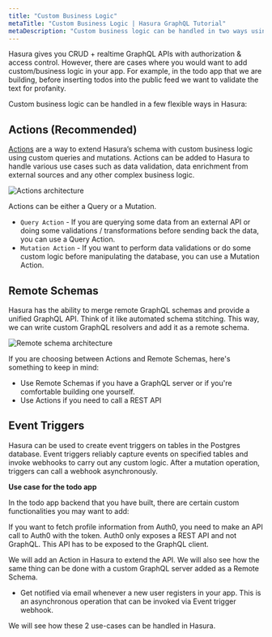 ```yaml
---
title: "Custom Business Logic"
metaTitle: "Custom Business Logic | Hasura GraphQL Tutorial"
metaDescription: "Custom business logic can be handled in two ways using Hasura. One is by writing custom GraphQL resolvers and adding it as remote schema and another is to trigger a webhook asynchronously after a mutation."
---
```




Hasura gives you CRUD + realtime GraphQL APIs with authorization & access control. However, there are cases where you would want to add custom/business logic in your app. For example, in the todo app that we are building, before inserting todos into the public feed we want to validate the text for profanity. 

Custom business logic can be handled in a few flexible ways in Hasura:

Actions (Recommended)
---------------------

[Actions](https://hasura.io/docs/1.0/graphql/core/actions/index.html) are a way to extend Hasura’s schema with custom business logic using custom queries and mutations. Actions can be added to Hasura to handle various use cases such as data validation, data enrichment from external sources and any other complex business logic.

![Actions architecture](https://hasura.io/docs/1.0/_images/actions-arch1.png)

Actions can be either a Query or a Mutation. 

- `Query Action` - If you are querying some data from an external API or doing some validations / transformations before sending back the data, you can use a Query Action.
- `Mutation Action` - If you want to perform data validations or do some custom logic before manipulating the database, you can use a Mutation Action.


Remote Schemas
--------------

Hasura has the ability to merge remote GraphQL schemas and provide a unified GraphQL API. Think of it like automated schema stitching. This way, we can write custom GraphQL resolvers and add it as a remote schema. 

![Remote schema architecture](https://hasura.io/docs/1.0/_images/remote-schema-arch1.png)

If you are choosing between Actions and Remote Schemas, here's something to keep in mind:
- Use Remote Schemas if you have a GraphQL server or if you're comfortable building one yourself. 
- Use Actions if you need to call a REST API

Event Triggers
--------------

Hasura can be used to create event triggers on tables in the Postgres database. Event triggers reliably capture events on specified tables and invoke webhooks to carry out any custom logic. After a mutation operation, triggers can call a webhook asynchronously.

**Use case for the todo app**

In the todo app backend that you have built, there are certain custom functionalities you may want to add:

If you want to fetch profile information from Auth0, you need to make an API call to Auth0 with the token. Auth0 only exposes a REST API and not GraphQL. This API has to be exposed to the GraphQL client. 

We will add an Action in Hasura to extend the API. We will also see how the same thing can be done with a custom GraphQL server added as a Remote Schema.

- Get notified via email whenever a new user registers in your app. This is an asynchronous operation that can be invoked via Event trigger webhook.

We will see how these 2 use-cases can be handled in Hasura.

